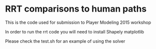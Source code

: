 # RRT comparisons to human paths
This is the code used for submission to Player Modeling 2015 workshop


In order to run the rrt code you will need to install 
Shapely
matplotlib

Please check the test.sh for an example of using the solver
